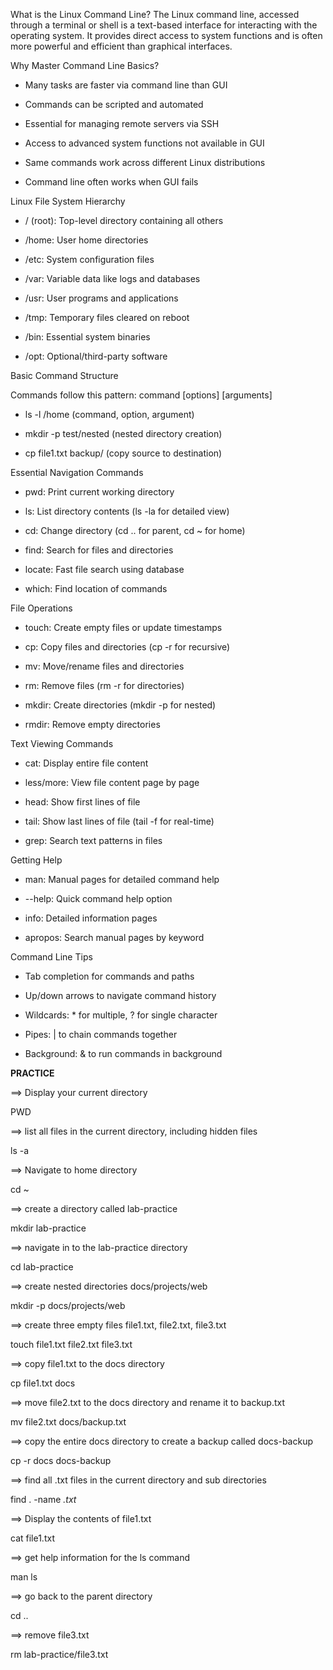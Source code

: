 What is the Linux Command Line?
The Linux command line, accessed through a terminal or shell is a text-based interface for interacting with the operating system. 
It provides direct access to system functions and is often more powerful and efficient than graphical interfaces.

Why Master Command Line Basics?

- Many tasks are faster via command line than GUI

- Commands can be scripted and automated

- Essential for managing remote servers via SSH

- Access to advanced system functions not available in GUI

- Same commands work across different Linux distributions

- Command line often works when GUI fails

Linux File System Hierarchy

- / (root): Top-level directory containing all others

- /home: User home directories

- /etc: System configuration files

- /var: Variable data like logs and databases

- /usr: User programs and applications

- /tmp: Temporary files cleared on reboot

- /bin: Essential system binaries

- /opt: Optional/third-party software

Basic Command Structure

Commands follow this pattern: command [options] [arguments]

- ls -l /home (command, option, argument)

- mkdir -p test/nested (nested directory creation)

- cp file1.txt backup/ (copy source to destination)

Essential Navigation Commands
- pwd: Print current working directory

- ls: List directory contents (ls -la for detailed view)

- cd: Change directory (cd .. for parent, cd ~ for home)

- find: Search for files and directories

- locate: Fast file search using database

- which: Find location of commands

File Operations
- touch: Create empty files or update timestamps

- cp: Copy files and directories (cp -r for recursive)

- mv: Move/rename files and directories

- rm: Remove files (rm -r for directories)

- mkdir: Create directories (mkdir -p for nested)

- rmdir: Remove empty directories

Text Viewing Commands
- cat: Display entire file content

- less/more: View file content page by page

- head: Show first lines of file

- tail: Show last lines of file (tail -f for real-time)

- grep: Search text patterns in files

Getting Help
- man: Manual pages for detailed command help

- --help: Quick command help option

- info: Detailed information pages

- apropos: Search manual pages by keyword

Command Line Tips
- Tab completion for commands and paths

- Up/down arrows to navigate command history

- Wildcards: * for multiple, ? for single character

- Pipes: | to chain commands together

- Background: & to run commands in background

**PRACTICE**

==> Display your current directory

PWD

==> list all files in the current directory, including hidden files

ls -a

==> Navigate to home directory

cd ~

==> create a directory called lab-practice

mkdir lab-practice

==> navigate in to the lab-practice directory

cd lab-practice

==> create nested directories docs/projects/web

mkdir -p docs/projects/web

==> create three empty files file1.txt, file2.txt, file3.txt

touch file1.txt file2.txt file3.txt

==> copy file1.txt to the docs directory

cp file1.txt docs

==> move file2.txt to the docs directory and rename it to backup.txt

mv file2.txt docs/backup.txt

==> copy the entire docs directory to create a backup called docs-backup

cp -r docs docs-backup

==> find all .txt files in the current directory and sub directories

find . -name *.txt*

==> Display the contents of file1.txt

cat file1.txt

==> get help information for the ls command

man ls

==> go back to the parent directory 

cd ..

==> remove file3.txt

rm lab-practice/file3.txt

